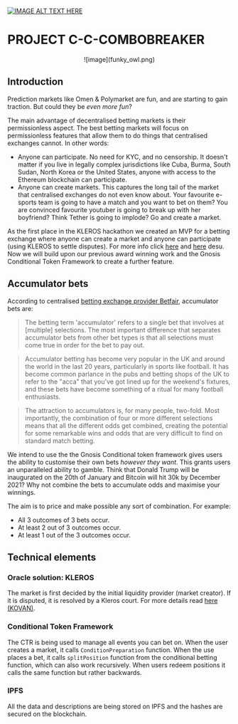 
[![IMAGE ALT TEXT HERE](https://img.youtube.com/vi/mF_0OnfhJiw/0.jpg)](https://www.youtube.com/watch?v=mF_0OnfhJiw)

# PROJECT C-C-COMBOBREAKER

<center>
![image](funky_owl.png)
</center>


## Introduction

Prediction markets like Omen & Polymarket are fun, and are starting to gain traction. But could they be *even more fun*?

The main advantage of decentralised betting markets is their permissionless aspect. The best betting markets will focus on permissionless features that allow them to do things that centralised exchanges cannot. In other words:

- Anyone can participate. No need for KYC, and no censorship. It doesn't matter if you live in legally complex jurisdictions like Cuba, Burma, South Sudan, North Korea or the United States, anyone with access to the Ethereum blockchain can participate.
- Anyone can create markets. This captures the long tail of the market that centralised exchanges do not even know about. Your favourite e-sports team is going to have a match and you want to bet on them? You are convinced favourite youtuber is going to break up with her boyfriend? Think Tether is going to implode? Go and create a market.

As the first place in the KLEROS hackathon we created an MVP for a betting exchange where anyone can create a market and anyone can participate (using KLEROS to settle disputes). For more info click [here](https://docs.google.com/presentation/d/16vEH2UnRrnTMHQSUnnPcE89CQRVJQxrqghoi4duKr3I/edit?usp=sharing) and [here](https://github.com/dpball/supremecourt) desu.  Now we will build upon our previous award winning work and the Gnosis Conditional Token Framework to create a further feature.

## Accumulator bets

According to centralised [betting exchange provider Betfair](https://betting.betfair.com/what-is-accumulator-betting.html), accumulator bets are:

> The betting term 'accumulator' refers to a single bet that involves at [multiple] selections. The most important difference that separates accumulator bets from other bet types is that all selections must come true in order for the bet to pay out.

> Accumulator betting has become very popular in the UK and around the world in the last 20 years, particularly in sports like football. It has become common parlance in the pubs and betting shops of the UK to refer to the "acca" that you've got lined up for the weekend's fixtures, and these bets have become something of a ritual for many football enthusiasts.

> The attraction to accumulators is, for many people, two-fold. Most importantly, the combination of four or more different selections means that all the different odds get combined, creating the potential for some remarkable wins and odds that are very difficult to find on standard match betting.


We intend to use the the Gnosis Conditional token framework gives users the ability to customise their own bets *however they want*. This grants users an unparalleled ability to gamble. Think that Donald Trump will be inaugurated on the 20th of January and Bitcoin will hit 30k by December 2021? Why not combine the bets to accumulate odds and maximise your winnings.

The aim is to price and make possible any sort of combination. For example:
- All 3 outcomes of 3 bets occur.
- At least 2 out of 3 outcomes occur.
- At least 1  out of the 3 outcomes occur.


## Technical elements

### Oracle solution: KLEROS

The market is first decided by the initial liquidity provider (market creator). If it is disputed, it is resolved by a Kleros court. For more details read [here (KOVAN)](https://github.com/dpball/supremecourt).

### Conditional Token Framework

The CTR is being used to manage all events you can bet on. When the user creates a market, it calls `ConditionPreparation` function. When the use places a bet, it calls `splitPosition` function from the conditional betting function, which can also work recursively. When users redeem positions it calls the same function but rather backwards.


### IPFS
All the data and descriptions are being stored on IPFS and the hashes are secured on the blockchain.
